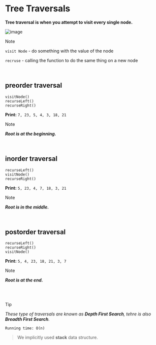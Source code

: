 # Tree Traversals

**Tree traversal is when you attempt to visit every single node.**

![image](https://github.com/mbrezov/The-Last-Algorithms-Course-Youll-Need-notes/assets/127137480/bc31e48a-8318-43a6-aedf-cbe0a1709c32)

>[!NOTE]
>`visit Node` - do something with the value of the node
>
>`recruse` - calling the function to do the same thing on a new node

<br />

## preorder traversal

```
visitNode()
recurseLeft()
recurseRight()
```

**Print:** `7, 23, 5, 4, 3, 18, 21`

>[!NOTE]
>***Root is at the beginning.***

<br />

## inorder traversal

```
recurseLeft()
visitNode()
recurseRight()
```

**Print:** `5, 23, 4, 7, 18, 3, 21`

>[!NOTE]
>***Root is in the middle.***

<br />

## postorder traversal

```
recurseLeft()
recurseRight()
visitNode()
```

**Print:** `5, 4, 23, 18, 21, 3, 7`

>[!NOTE]
>***Root is at the end.***

<br />
<br />

>[!TIP]
>*These type of traversals are known as **Depth First Search**, tehre is also **Breadth First Search**.*

`Running time: O(n)`

>We implicitly used **stack** data structure.
